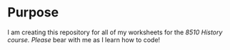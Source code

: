 # Purpose
I am creating this repository for all of my worksheets for the *8510 History course.* 
*_Please_* bear with me as I learn how to code!
